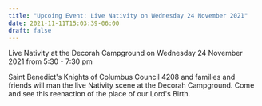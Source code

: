 ```yaml
---
title: "Upcoing Event: Live Nativity on Wednesday 24 November 2021"
date: 2021-11-11T15:03:39-06:00
draft: false
---
```

Live Nativity at the Decorah Campground on Wednesday 24 November 2021 from 5:30 - 7:30 pm
<!--more-->
Saint Benedict's Knights of Columbus Council 4208 and families and friends will man the live Nativity scene at the Decorah Campground. Come and see this reenaction of the place of our Lord's Birth.